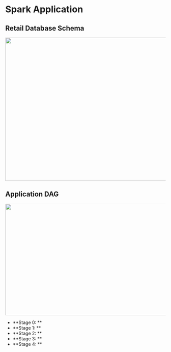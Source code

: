 # Spark Application

## Retail Database Schema 

<p align="center">
  <img width="700" height="450" src="https://user-images.githubusercontent.com/7428555/33092798-37222b68-cec9-11e7-8595-d0b2f4a1333b.jpg">
</p>


## Application DAG

<p align="center">
  <img width="700" height="350" src="https://user-images.githubusercontent.com/7428555/33091792-1f402aa2-cec6-11e7-981b-0781cb991dd7.PNG">
</p>

- **Stage 0: **
- **Stage 1: **
- **Stage 2: **
- **Stage 3: **
- **Stage 4: **

